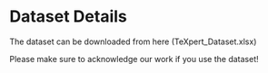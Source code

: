 # Dataset Details

The dataset can be downloaded from here (TeXpert_Dataset.xlsx) 

Please make sure to acknowledge our work if you use the dataset!
